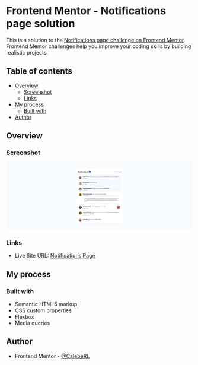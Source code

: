 # Frontend Mentor - Notifications page solution

This is a solution to the [Notifications page challenge on Frontend Mentor](https://www.frontendmentor.io/challenges/notifications-page-DqK5QAmKbC). Frontend Mentor challenges help you improve your coding skills by building realistic projects. 

## Table of contents

- [Overview](#overview)
  - [Screenshot](#screenshot)
  - [Links](#links)
- [My process](#my-process)
  - [Built with](#built-with)
- [Author](#author)

## Overview

### Screenshot

![Alt](./assets/images/screenshot.png)

### Links

- Live Site URL: [Notifications Page](https://caleberl.github.io/notifications-page/) 

## My process

### Built with

- Semantic HTML5 markup
- CSS custom properties
- Flexbox
- Media queries

## Author

- Frontend Mentor - [@CalebeRL](https://www.frontendmentor.io/profile/CalebeRL)
